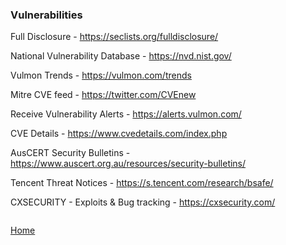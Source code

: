 ### Vulnerabilities

Full Disclosure - https://seclists.org/fulldisclosure/

National Vulnerability Database - https://nvd.nist.gov/

Vulmon Trends - https://vulmon.com/trends

Mitre CVE feed - https://twitter.com/CVEnew

Receive Vulnerability Alerts - https://alerts.vulmon.com/

CVE Details - https://www.cvedetails.com/index.php

AusCERT Security Bulletins - https://www.auscert.org.au/resources/security-bulletins/

Tencent Threat Notices - https://s.tencent.com/research/bsafe/

CXSECURITY - Exploits & Bug tracking - https://cxsecurity.com/

```

```


[Home](https://github.com/WilliamThomas-sec/Opensource-tools/blob/master/README.md)
